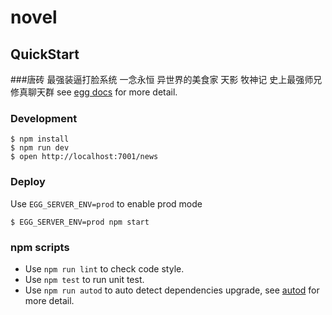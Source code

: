 # novel



## QuickStart

<!-- add docs here for user -->
###唐砖 最强装逼打脸系统 一念永恒 异世界的美食家 天影 牧神记 史上最强师兄 修真聊天群
see [egg docs][egg] for more detail.

### Development
```shell
$ npm install
$ npm run dev
$ open http://localhost:7001/news
```

### Deploy

Use `EGG_SERVER_ENV=prod` to enable prod mode

```shell
$ EGG_SERVER_ENV=prod npm start
```

### npm scripts

- Use `npm run lint` to check code style.
- Use `npm test` to run unit test.
- Use `npm run autod` to auto detect dependencies upgrade, see [autod](https://www.npmjs.com/package/autod) for more detail.


[egg]: https://eggjs.org